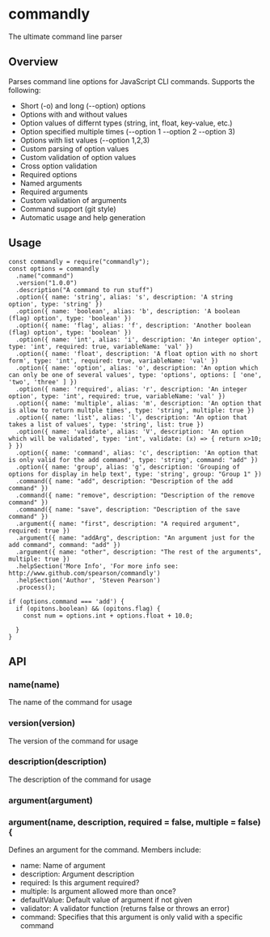# commandly

The ultimate command line parser

## Overview

Parses command line options for JavaScript CLI commands.  Supports the following:
* Short (-o) and long (--option) options
* Options with and without values
* Option values of differnt types (string, int, float, key-value, etc.)
* Option specified multiple times (--option 1 --option 2 --option 3)
* Options with list values (--option 1,2,3)
* Custom parsing of option values
* Custom validation of option values
* Cross option validation
* Required options
* Named arguments
* Required arguments
* Custom validation of arguments
* Command support (git style)
* Automatic usage and help generation

## Usage
    const commandly = require("commandly");
    const options = commandly
      .name("command")
      .version("1.0.0")
      .description("A command to run stuff")
      .option({ name: 'string', alias: 's', description: 'A string option', type: 'string' })
      .option({ name: 'boolean', alias: 'b', description: 'A boolean (flag) option', type: 'boolean' })
      .option({ name: 'flag', alias: 'f', description: 'Another boolean (flag) option', type: 'boolean' })
      .option({ name: 'int', alias: 'i', description: 'An integer option', type: 'int', required: true, variableName: 'val' })
      .option({ name: 'float', description: 'A float option with no short form', type: 'int', required: true, variableName: 'val' })
      .option({ name: 'option', alias: 'o', description: 'An option which can only be one of several values', type: 'options', options: [ 'one', 'two', 'three' ] })
      .option({ name: 'required', alias: 'r', description: 'An integer option', type: 'int', required: true, variableName: 'val' })
      .option({ name: 'multiple', alias: 'm', description: 'An option that is allow to return multple times', type: 'string', multiple: true })
      .option({ name: 'list', alias: 'l', description: 'An option that takes a list of values', type: 'string', list: true })
      .option({ name: 'validate', alias: 'V', description: 'An option which will be validated', type: 'int', validate: (x) => { return x>10; } })
      .option({ name: 'command', alias: 'c', description: 'An option that is only valid for the add command', type: 'string', command: "add" })
      .option({ name: 'group', alias: 'g', description: 'Grouping of options for display in help text', type: 'string', group: "Group 1" })
      .command({ name: "add", description: "Description of the add command" })
      .command({ name: "remove", description: "Description of the remove command" })
      .command({ name: "save", description: "Description of the save command" })
      .argument({ name: "first", description: "A required argument", required: true })
      .argument({ name: "addArg", description: "An argument just for the add command", command: "add" })
      .argument({ name: "other", description: "The rest of the arguments", multiple: true })
      .helpSection('More Info', 'For more info see: http://www.github.com/spearson/commandly')
      .helpSection('Author', 'Steven Pearson')
      .process();

    if (options.command === 'add') {
      if (opitons.boolean) && (opitons.flag) {
        const num = options.int + options.float + 10.0;

      }
    }

## API

### name(name)
The name of the command for usage

### version(version)
The version of the command for usage

### description(description)
The description of the command for usage

### argument(argument)
### argument(name, description, required = false, multiple = false) {
Defines an argument for the command. Members include:
   * name: Name of argument
   * description: Argument description
   * required: Is this argument required?
   * multiple: Is argument allowed more than once?
   * defaultValue: Default value of argument if not given
   * validator: A validator function (returns false or throws an error)
   * command: Specifies that this argument is only valid with a specific command

